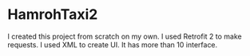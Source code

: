 # HamrohTaxi2

I created this project from scratch on my own.
I used Retrofit 2 to make requests. I used XML to create UI.
It has more than 10 interface.


